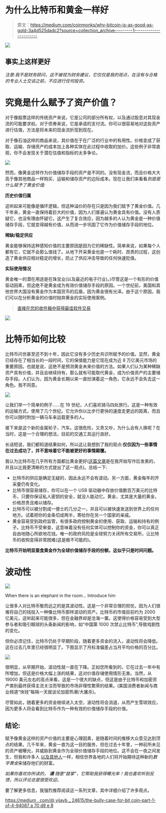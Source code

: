 # 为什么比特币和黄金一样好

> 原文：<https://medium.com/coinmonks/why-bitcoin-is-as-good-as-gold-3a4d525dadc2?source=collection_archive---------1----------------------->

![](img/c41bda57860024bb0724914d09e0c7d1.png)

## 事实上这样更好

*注意:我不是财务顾问，这不被视为财务建议，它仅仅是我的观点，在没有与合格的专业人士交谈之前，不应进行任何投资。*

# **究竟是什么赋予了资产价值？**

对于像股票这样的传统资产来说，它是公司的部分所有权，以及通过股息对其现金流的可能要求权。对于债券来说，它是承诺的支付流。你可以很容易地对这些资产进行估值，方法是将未来的现金流折现到现在。

对于像石油这样的商品来说，其价值在于在广泛的行业中的有用性。价格变成了获取、运输、存储资产的成本加上各种实体在此过程中收取的加价。这些例子非常直观，你不会发现关于潜在估值和指标的太多争论。

[![](img/19c741056d51a2021713b64fc97d7cf1.png)](http://www.theonlinecryptosummit.com/)

然而，像黄金这样作为价值储存手段的资产是不同的。没有现金流，而且价格大大高于像其他商品一样购买、运输和储存资产的边际成本。现在让我们来看看*到底是什么赋予了黄金价值:*

**历史价值归属**

这听起来可能像是循环逻辑，但这种溢价的存在只是因为我们赋予了黄金价值。几千年来，黄金一直保持着巨大的价值，因为人们普遍认为黄金具有价值。没有人质疑它，也没有理由怀疑它。这产生了复合效应，因为越多的人认为黄金是一种价值储存手段，它就变得越有价值，从而进一步巩固了它作为价值储存手段的地位。

**稀缺/稳定供应**

黄金能够保持这种感知价值的主要原因是因为它的稀缺性。简单来说，如果每个人都有它，它就不会那么值钱了。从地下开采黄金也是一个耗时、昂贵的过程，这创造了黄金供应相对稳定的增长，防止了供应冲击导致的任何快速贬值。

**实际使用情况**

黄金唯一的潜在用途是在珠宝业(以及最近的电子行业)。)尽管这是一个有形的价值驱动因素，但这绝不是黄金成为有效价值储存手段的原因。一个世纪前，美国和其他世界大国没有黄金作为本国货币的后盾，因为黄金很有光泽。由于这个原因，我们可以在分析黄金的价值时抛弃黄金的实际使用案例。

> [直接在您的收件箱中获得最佳软件交易](https://coincodecap.com/?utm_source=coinmonks)

[![](img/7c0b3dfdcbfea594cc0ae7d4f9bf6fcb.png)](https://coincodecap.com/?utm_source=coinmonks)

# 比特币如何比较

比特币问世甚至还不到十年，因此它没有多少历史共识所赋予的价值。显然，黄金已经存在了相当长的一段时间，它的保值能力是它现在成为近 8 万亿美元市场的重要原因。也就是说，这绝不是预测黄金未来价值的方法。如果人们认为某种稀缺资产具有价值，并且会继续持有，那么就有可能取代黄金，成为价值资产的主要储存手段。人们认为，因为黄金长期以来一直扮演着这一角色，它永远不会失去这一角色。我不同意。

![](img/dd6a7c3699d84ad86a30f24fc2640be1.png)

让我们举一个简单的例子……在 19 世纪，人们喜欢骑马四处旅行。这是一种有效的运输方式，使用了几个世纪。它允许你以比步行更快的速度走更远的距离，而且你可以随时附加一辆马车来运载更多的人。

接下来是这个新的金属轮子，汽车。这很危险，又贵又吵，为什么会有人换呢？在当时，这是一个合理的想法，目前的交通工具运行良好。

长话短说，我们都知道结果如何，所以这让我想到了我的观点:**仅仅因为一些事情在过去成功了，并不意味着它不能被更好的事情颠覆。**

我认为比特币在几乎所有方面都比黄金更好([这篇文章](/@vijayb_24615/the-bullish-case-for-bitcoin-part-2-of-4-c918977c40f6)是在我开始写作后发表的，并且以比我更清晰的方式提出了这一观点)。总结一下:

*   比特币的供应是确定无疑的，因此永远不会有波动。另一方面，黄金每年的开采量仍有变化。
*   比特币很容易储存，你可以在一个 USB 驱动器中存放价值数百万美元的比特币，只要你保证私人密钥的安全，就没人能动它。黄金，尤其是大量的黄金，价格昂贵且难以储存。
*   比特币可以被分割成一便士的几分之一，并且可以被快速发送到世界上的任何地方。试着把你的金条切成两半，寄给你在另一个国家的亲戚。
*   黄金容易受到政府监管，有很多政府控制黄金的使用、获取、运输和持有的例子。比特币不受审查，这意味着没有任何实体可以控制你的资金，你可以真正自由地随心所欲地花钱。唯一的政府风险是全球努力关闭所有交易所，让比特币的收购变得非常困难(这是极不可能的)。

**比特币开始明显蚕食黄金作为全球价值储存手段的份额，这似乎只是时间问题。**

# 波动性

![](img/0032c2695fe51f777a30c05a8f38d9fc.png)

When there is an elephant in the room… Introduce him

让很多人对比特币敬而远之的是其波动性。这是一个非常合理的担忧，因为人们很难将自己的钱投入一种像比特币那样波动的资产。比特币的市值目前约为 2000 亿美元，这听起来可能很多，但在金融界却是沧海一粟。这使得价格容易受到大型参与者和吸引眼球的头条新闻的影响，如“中国第 1000 次禁止比特币”,导致戏剧性的变化。

但你必须记住，比特币仍处于早期阶段，随着更多资金的流入，波动性将会降低。这在过去几年里已经很明显了。下图显示了月标准偏差占当月平均价格的百分比。

![](img/802b0d66e22aec7b5c1e779b8f50a43d.png)

很明显，从早期开始，波动性就一直在下降。正如您所看到的，它在过去一年中有所增加，但这是价格大幅上涨的结果，这对价值存储使用情形无害。当然，从 19000 美元左右的高点来看，这是一个很大的缺点，但这是由于比特币和加密资产类别最终获得主流关注而导致的市场非理性繁荣的结果。(美国消费者新闻与商业频道“快钱”每隔一天就谈论加密热潮/大屠杀)。

尽管如此，随着更多的资金继续进入太空，波动性将会消退，从而产生雪球效应，因为更多人将会看到比特币作为一种有效的价值储存手段的价值。

## **结论:**

赋予像黄金这样的资产价值的主要是心理因素，是随着时间的推移大众意见达到顶点的结果。几千年来，黄金一直为这一目的服务，但在过去十年里，一种前所未见的资产被曝光，并威胁到黄金作为全球价值储存手段的地位。这不会在一夜之间发生，但我和许多人 [以及其他人](https://futurism.com/apples-co-founder-says-bitcoin-is-better-than-gold/)一样，相信世界各地的人们将开始期待这种新的*数字黄金*来储存他们的财富。

*如果你喜欢你所读的，* ***请*** *随意“鼓掌”，它帮助我获得曝光率！我也喜欢听到反馈，所以评论总是很受欢迎。*

要了解更多信息，我强烈推荐阅读这一系列文章，其中详细介绍了许多观点。

[https://medium . com/@ vijayb _ 24615/the-bully-case-for-bit coin-part-1-of-4-94087 a 70 d9 e 8](/@vijayb_24615/the-bullish-case-for-bitcoin-part-1-of-4-94087a70d9e8)